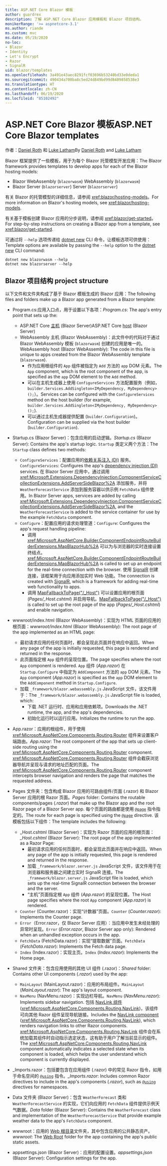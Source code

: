 ```yaml
---
title: ASP.NET Core Blazor 模板
author: guardrex
description: 了解 ASP.NET Core Blazor 应用模板和 Blazor 项目结构。
monikerRange: '>= aspnetcore-3.1'
ms.author: riande
ms.custom: mvc
ms.date: 05/19/2020
no-loc:
- Blazor
- Identity
- Let's Encrypt
- Razor
- SignalR
uid: blazor/templates
ms.openlocfilehash: 3a491e43aec8291fcf03696b53240bd33e0deda1
ms.sourcegitcommit: 490434a700ba8c5ed24d849bd99d8489858538e3
ms.translationtype: HT
ms.contentlocale: zh-CN
ms.lasthandoff: 06/19/2020
ms.locfileid: "85102492"
---
```

# <a name="aspnet-core-blazor-templates"></a><span data-ttu-id="dca9f-103">ASP.NET Core Blazor 模板</span><span class="sxs-lookup"><span data-stu-id="dca9f-103">ASP.NET Core Blazor templates</span></span>

<span data-ttu-id="dca9f-104">作者：[Daniel Roth](https://github.com/danroth27) 和 [Luke Latham](https://github.com/guardrex)</span><span class="sxs-lookup"><span data-stu-id="dca9f-104">By [Daniel Roth](https://github.com/danroth27) and [Luke Latham](https://github.com/guardrex)</span></span>

<span data-ttu-id="dca9f-105">Blazor 框架提供了一些模板，用于为每个 Blazor 托管模型开发应用：</span><span class="sxs-lookup"><span data-stu-id="dca9f-105">The Blazor framework provides templates to develop apps for each of the Blazor hosting models:</span></span>

* Blazor<span data-ttu-id="dca9f-106"> WebAssembly (`blazorwasm`)</span><span class="sxs-lookup"><span data-stu-id="dca9f-106"> WebAssembly (`blazorwasm`)</span></span>
* Blazor<span data-ttu-id="dca9f-107"> Server (`blazorserver`)</span><span class="sxs-lookup"><span data-stu-id="dca9f-107"> Server (`blazorserver`)</span></span>

<span data-ttu-id="dca9f-108">有关 Blazor 的托管模型的详细信息，请参阅 <xref:blazor/hosting-models>。</span><span class="sxs-lookup"><span data-stu-id="dca9f-108">For more information on Blazor's hosting models, see <xref:blazor/hosting-models>.</span></span>

<span data-ttu-id="dca9f-109">有关基于模板创建 Blazor 应用的分步说明，请参阅 <xref:blazor/get-started>。</span><span class="sxs-lookup"><span data-stu-id="dca9f-109">For step-by-step instructions on creating a Blazor app from a template, see <xref:blazor/get-started>.</span></span>

<span data-ttu-id="dca9f-110">可通过将 `--help` 选项传递给 [dotnet new](/dotnet/core/tools/dotnet-new) CLI 命令，让模板选项可供使用：</span><span class="sxs-lookup"><span data-stu-id="dca9f-110">Template options are available by passing the `--help` option to the [dotnet new](/dotnet/core/tools/dotnet-new) CLI command:</span></span>

```dotnetcli
dotnet new blazorwasm --help
dotnet new blazorserver --help
```

## <a name="blazor-project-structure"></a>Blazor<span data-ttu-id="dca9f-111"> 项目结构</span><span class="sxs-lookup"><span data-stu-id="dca9f-111"> project structure</span></span>

<span data-ttu-id="dca9f-112">以下文件和文件夹构成了基于 Blazor 模板生成的 Blazor 应用：</span><span class="sxs-lookup"><span data-stu-id="dca9f-112">The following files and folders make up a Blazor app generated from a Blazor template:</span></span>

* <span data-ttu-id="dca9f-113">Program.cs:应用入口点，用于设置以下各项：</span><span class="sxs-lookup"><span data-stu-id="dca9f-113">*Program.cs*: The app's entry point that sets up the:</span></span>

  * <span data-ttu-id="dca9f-114">ASP.NET Core [主机](xref:fundamentals/host/generic-host) (Blazor Server)</span><span class="sxs-lookup"><span data-stu-id="dca9f-114">ASP.NET Core [host](xref:fundamentals/host/generic-host) (Blazor Server)</span></span>
  * <span data-ttu-id="dca9f-115">WebAssembly 主机 (Blazor WebAssembly)：此文件中的代码对于通过 Blazor WebAssembly 模板 (`blazorwasm`) 创建的应用是唯一的。</span><span class="sxs-lookup"><span data-stu-id="dca9f-115">WebAssembly host (Blazor WebAssembly): The code in this file is unique to apps created from the Blazor WebAssembly template (`blazorwasm`).</span></span>
    * <span data-ttu-id="dca9f-116">作为应用根组件的 `App` 组件被指定为 `Add` 方法的 `app` DOM 元素。</span><span class="sxs-lookup"><span data-stu-id="dca9f-116">The `App` component, which is the root component of the app, is specified as the `app` DOM element to the `Add` method.</span></span>
    * <span data-ttu-id="dca9f-117">可以在主机生成器上使用 `ConfigureServices` 方法配置服务（例如，`builder.Services.AddSingleton<IMyDependency, MyDependency>();`）。</span><span class="sxs-lookup"><span data-stu-id="dca9f-117">Services can be configured with the `ConfigureServices` method on the host builder (for example, `builder.Services.AddSingleton<IMyDependency, MyDependency>();`).</span></span>
    * <span data-ttu-id="dca9f-118">可以通过主机生成器提供配置 (`builder.Configuration`)。</span><span class="sxs-lookup"><span data-stu-id="dca9f-118">Configuration can be supplied via the host builder (`builder.Configuration`).</span></span>

* <span data-ttu-id="dca9f-119">Startup.cs (Blazor Server)：包含应用的启动逻辑。</span><span class="sxs-lookup"><span data-stu-id="dca9f-119">*Startup.cs* (Blazor Server): Contains the app's startup logic.</span></span> <span data-ttu-id="dca9f-120">`Startup` 类定义两个方法：</span><span class="sxs-lookup"><span data-stu-id="dca9f-120">The `Startup` class defines two methods:</span></span>

  * <span data-ttu-id="dca9f-121">`ConfigureServices`：配置应用的[依赖关系注入 (DI)](xref:fundamentals/dependency-injection) 服务。</span><span class="sxs-lookup"><span data-stu-id="dca9f-121">`ConfigureServices`: Configures the app's [dependency injection (DI)](xref:fundamentals/dependency-injection) services.</span></span> <span data-ttu-id="dca9f-122">在 Blazor Server 应用中，通过调用 <xref:Microsoft.Extensions.DependencyInjection.ComponentServiceCollectionExtensions.AddServerSideBlazor%2A> 添加服务，并将 `WeatherForecastService` 添加到服务容器以供示例 `FetchData` 组件使用。</span><span class="sxs-lookup"><span data-stu-id="dca9f-122">In Blazor Server apps, services are added by calling <xref:Microsoft.Extensions.DependencyInjection.ComponentServiceCollectionExtensions.AddServerSideBlazor%2A>, and the `WeatherForecastService` is added to the service container for use by the example `FetchData` component.</span></span>
  * <span data-ttu-id="dca9f-123">`Configure`：配置应用的请求处理管道：</span><span class="sxs-lookup"><span data-stu-id="dca9f-123">`Configure`: Configures the app's request handling pipeline:</span></span>
    * <span data-ttu-id="dca9f-124">调用 <xref:Microsoft.AspNetCore.Builder.ComponentEndpointRouteBuilderExtensions.MapBlazorHub%2A> 可以为与浏览器的实时连接设置终结点。</span><span class="sxs-lookup"><span data-stu-id="dca9f-124"><xref:Microsoft.AspNetCore.Builder.ComponentEndpointRouteBuilderExtensions.MapBlazorHub%2A> is called to set up an endpoint for the real-time connection with the browser.</span></span> <span data-ttu-id="dca9f-125">使用 [SignalR](xref:signalr/introduction) 创建连接，该框架用于向应用添加实时 Web 功能。</span><span class="sxs-lookup"><span data-stu-id="dca9f-125">The connection is created with [SignalR](xref:signalr/introduction), which is a framework for adding real-time web functionality to apps.</span></span>
    * <span data-ttu-id="dca9f-126">调用 [MapFallbackToPage("/_Host")](xref:Microsoft.AspNetCore.Builder.RazorPagesEndpointRouteBuilderExtensions.MapFallbackToPage*) 可以设置应用的根页面 (*Pages/_Host.cshtml*) 并启用导航。</span><span class="sxs-lookup"><span data-stu-id="dca9f-126">[MapFallbackToPage("/_Host")](xref:Microsoft.AspNetCore.Builder.RazorPagesEndpointRouteBuilderExtensions.MapFallbackToPage*) is called to set up the root page of the app (*Pages/_Host.cshtml*) and enable navigation.</span></span>

* <span data-ttu-id="dca9f-127">wwwroot/index.html (Blazor WebAssembly)：实现为 HTML 页面的应用的根页面：</span><span class="sxs-lookup"><span data-stu-id="dca9f-127">*wwwroot/index.html* (Blazor WebAssembly): The root page of the app implemented as an HTML page:</span></span>
  * <span data-ttu-id="dca9f-128">最初请求应用的任何页面时，都会呈现此页面并在响应中返回。</span><span class="sxs-lookup"><span data-stu-id="dca9f-128">When any page of the app is initially requested, this page is rendered and returned in the response.</span></span>
  * <span data-ttu-id="dca9f-129">此页面指定根 `App` 组件的呈现位置。</span><span class="sxs-lookup"><span data-stu-id="dca9f-129">The page specifies where the root `App` component is rendered.</span></span> <span data-ttu-id="dca9f-130">`App` 组件 (*App.razor*) 在 `Startup.Configure` 中指定为 `AddComponent` 方法的 `app` DOM 元素。</span><span class="sxs-lookup"><span data-stu-id="dca9f-130">The `App` component (*App.razor*) is specified as the `app` DOM element to the `AddComponent` method in `Startup.Configure`.</span></span>
  * <span data-ttu-id="dca9f-131">加载 `_framework/blazor.webassembly.js` JavaScript 文件，该文件用于：</span><span class="sxs-lookup"><span data-stu-id="dca9f-131">The `_framework/blazor.webassembly.js` JavaScript file is loaded, which:</span></span>
    * <span data-ttu-id="dca9f-132">下载 .NET 运行时、应用和应用依赖项。</span><span class="sxs-lookup"><span data-stu-id="dca9f-132">Downloads the .NET runtime, the app, and the app's dependencies.</span></span>
    * <span data-ttu-id="dca9f-133">初始化运行时以运行应用。</span><span class="sxs-lookup"><span data-stu-id="dca9f-133">Initializes the runtime to run the app.</span></span>

* <span data-ttu-id="dca9f-134">App.razor：应用的根组件，用于使用 <xref:Microsoft.AspNetCore.Components.Routing.Router> 组件来设置客户端路由。</span><span class="sxs-lookup"><span data-stu-id="dca9f-134">*App.razor*: The root component of the app that sets up client-side routing using the <xref:Microsoft.AspNetCore.Components.Routing.Router> component.</span></span> <span data-ttu-id="dca9f-135"><xref:Microsoft.AspNetCore.Components.Routing.Router> 组件会截获浏览器导航并呈现与请求的地址匹配的页面。</span><span class="sxs-lookup"><span data-stu-id="dca9f-135">The <xref:Microsoft.AspNetCore.Components.Routing.Router> component intercepts browser navigation and renders the page that matches the requested address.</span></span>

* <span data-ttu-id="dca9f-136">Pages 文件夹：包含构成 Blazor 应用的可路由组件/页面 (.razor) 和 Blazor Server 应用的根 Razor 页面。</span><span class="sxs-lookup"><span data-stu-id="dca9f-136">*Pages* folder: Contains the routable components/pages (*.razor*) that make up the Blazor app and the root Razor page of a Blazor Server app.</span></span> <span data-ttu-id="dca9f-137">每个页面的路由都是使用 [`@page`](xref:mvc/views/razor#page) 指令指定的。</span><span class="sxs-lookup"><span data-stu-id="dca9f-137">The route for each page is specified using the [`@page`](xref:mvc/views/razor#page) directive.</span></span> <span data-ttu-id="dca9f-138">该模板包括以下组件：</span><span class="sxs-lookup"><span data-stu-id="dca9f-138">The template includes the following:</span></span>
  * <span data-ttu-id="dca9f-139">_Host.cshtml (Blazor Server)：实现为 Razor 页面的应用的根页面：</span><span class="sxs-lookup"><span data-stu-id="dca9f-139">*_Host.cshtml* (Blazor Server): The root page of the app implemented as a Razor Page:</span></span>
    * <span data-ttu-id="dca9f-140">最初请求应用的任何页面时，都会呈现此页面并在响应中返回。</span><span class="sxs-lookup"><span data-stu-id="dca9f-140">When any page of the app is initially requested, this page is rendered and returned in the response.</span></span>
    * <span data-ttu-id="dca9f-141">加载 `_framework/blazor.server.js` JavaScript 文件，该文件用于在浏览器和服务器之间建立实时 SignalR 连接。</span><span class="sxs-lookup"><span data-stu-id="dca9f-141">The `_framework/blazor.server.js` JavaScript file is loaded, which sets up the real-time SignalR connection between the browser and the server.</span></span>
    * <span data-ttu-id="dca9f-142">“主机”页面指定根 `App` 组件 (*App.razor*) 的呈现位置。</span><span class="sxs-lookup"><span data-stu-id="dca9f-142">The Host page specifies where the root `App` component (*App.razor*) is rendered.</span></span>
  * <span data-ttu-id="dca9f-143">`Counter` (Counter.razor)：实现“计数器”页面。</span><span class="sxs-lookup"><span data-stu-id="dca9f-143">`Counter` (*Counter.razor*): Implements the Counter page.</span></span>
  * <span data-ttu-id="dca9f-144">`Error`（Error.razor，仅 Blazor Server 应用）：当应用中发生未经处理的异常时呈现。</span><span class="sxs-lookup"><span data-stu-id="dca9f-144">`Error` (*Error.razor*, Blazor Server app only): Rendered when an unhandled exception occurs in the app.</span></span>
  * <span data-ttu-id="dca9f-145">`FetchData` (FetchData.razor)：实现“提取数据”页面。</span><span class="sxs-lookup"><span data-stu-id="dca9f-145">`FetchData` (*FetchData.razor*): Implements the Fetch data page.</span></span>
  * <span data-ttu-id="dca9f-146">`Index` (Index.razor)：实现主页。</span><span class="sxs-lookup"><span data-stu-id="dca9f-146">`Index` (*Index.razor*): Implements the Home page.</span></span>

* <span data-ttu-id="dca9f-147">Shared 文件夹：包含应用使用的其他 UI 组件 (.razor)：</span><span class="sxs-lookup"><span data-stu-id="dca9f-147">*Shared* folder: Contains other UI components (*.razor*) used by the app:</span></span>
  * <span data-ttu-id="dca9f-148">`MainLayout` (MainLayout.razor)：应用的布局组件。</span><span class="sxs-lookup"><span data-stu-id="dca9f-148">`MainLayout` (*MainLayout.razor*): The app's layout component.</span></span>
  * <span data-ttu-id="dca9f-149">`NavMenu` (NavMenu.razor)：实现边栏导航。</span><span class="sxs-lookup"><span data-stu-id="dca9f-149">`NavMenu` (*NavMenu.razor*): Implements sidebar navigation.</span></span> <span data-ttu-id="dca9f-150">包括 [NavLink 组件](xref:blazor/fundamentals/routing#navlink-component) (<xref:Microsoft.AspNetCore.Components.Routing.NavLink>)，该组件可向其他 Razor 组件呈现导航链接。</span><span class="sxs-lookup"><span data-stu-id="dca9f-150">Includes the [NavLink component](xref:blazor/fundamentals/routing#navlink-component) (<xref:Microsoft.AspNetCore.Components.Routing.NavLink>), which renders navigation links to other Razor components.</span></span> <span data-ttu-id="dca9f-151"><xref:Microsoft.AspNetCore.Components.Routing.NavLink> 组件会在系统加载其组件时自动指示选定状态，这有助于用户了解当前显示的组件。</span><span class="sxs-lookup"><span data-stu-id="dca9f-151">The <xref:Microsoft.AspNetCore.Components.Routing.NavLink> component automatically indicates a selected state when its component is loaded, which helps the user understand which component is currently displayed.</span></span>

* <span data-ttu-id="dca9f-152">_Imports.razor：包括要包含在应用组件 (.razor) 中的常见 Razor 指令，如用于命名空间的 [`@using`](xref:mvc/views/razor#using) 指令。</span><span class="sxs-lookup"><span data-stu-id="dca9f-152">*_Imports.razor*: Includes common Razor directives to include in the app's components (*.razor*), such as [`@using`](xref:mvc/views/razor#using) directives for namespaces.</span></span>

* <span data-ttu-id="dca9f-153">Data 文件夹 (Blazor Server)：包含 `WeatherForecast` 类和 `WeatherForecastService` 的实现，它们向应用的 `FetchData` 组件提供示例天气数据。</span><span class="sxs-lookup"><span data-stu-id="dca9f-153">*Data* folder (Blazor Server): Contains the `WeatherForecast` class and implementation of the `WeatherForecastService` that provide example weather data to the app's `FetchData` component.</span></span>

* <span data-ttu-id="dca9f-154">wwwroot：应用的 [Web 根目录](xref:fundamentals/index#web-root)文件夹，其中包含应用的公共静态资产。</span><span class="sxs-lookup"><span data-stu-id="dca9f-154">*wwwroot*: The [Web Root](xref:fundamentals/index#web-root) folder for the app containing the app's public static assets.</span></span>

* <span data-ttu-id="dca9f-155">appsettings.json (Blazor Server)：应用的配置设置。</span><span class="sxs-lookup"><span data-stu-id="dca9f-155">*appsettings.json* (Blazor Server): Configuration settings for the app.</span></span>
